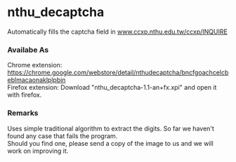# nthu_decaptcha
Automatically fills the captcha field in www.ccxp.nthu.edu.tw/ccxp/INQUIRE

### Availabe As
Chrome extension: https://chrome.google.com/webstore/detail/nthudecaptcha/bncfgoachcelcbeblmacaonaklplpbin  
Firefox extension: Download "nthu_decaptcha-1.1-an+fx.xpi" and open it with firefox.

### Remarks
Uses simple traditional algorithm to extract the digits. So far we haven't found any case that fails the program.  
Should you find one, please send a copy of the image to us and we will work on improving it. 
